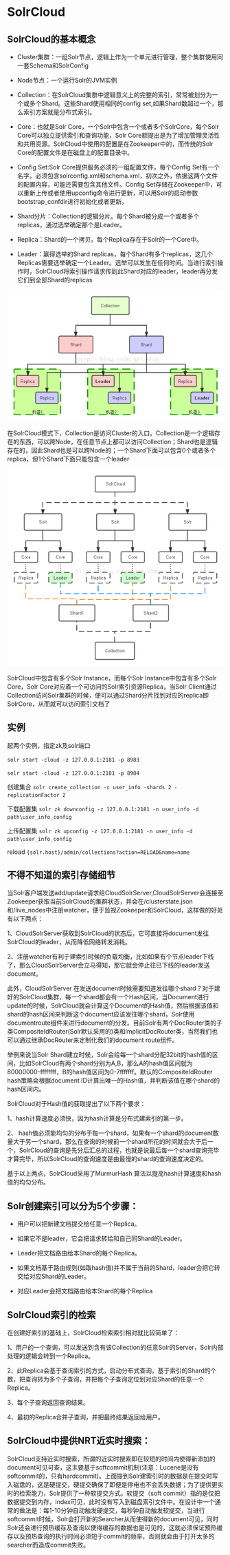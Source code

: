 # SolrCloud

## SolrCloud的基本概念
- Cluster集群：一组Solr节点，逻辑上作为一个单元进行管理，整个集群使用同一套Schema和SolrConfig

- Node节点：一个运行Solr的JVM实例

- Collection：在SolrCloud集群中逻辑意义上的完整的索引，常常被划分为一个或多个Shard。这些Shard使用相同的config set,如果Shard数超过一个，那么索引方案就是分布式索引。
- Core：也就是Solr Core，一个Solr中包含一个或者多个SolrCore，每个Solr Core可以独立提供索引和查询功能，Solr Core额提出是为了增加管理灵活性和共用资源。SolrCloud中使用的配置是在Zookeeper中的，而传统的Solr Core的配置文件是在磁盘上的配置目录中。

- Config Set:Solr Core提供服务必须的一组配置文件，每个Config Set有一个名字。必须包含solrconfig.xml和schema.xml，初次之外，依据这两个文件的配置内容，可能还需要包含其他文件。Config Set存储在Zookeeper中，可以重新上传或者使用upconfig命令进行更新，可以用Solr的启动参数bootstrap_confdir进行初始化或者更新。

- Shard分片：Collection的逻辑分片。每个Shard被分成一个或者多个replicas，通过选举确定那个是Leader。

- Replica：Shard的一个拷贝。每个Replica存在于Solr的一个Core中。

- Leader：赢得选举的Shard replicas，每个Shard有多个replicas，这几个Replicas需要选举确定一个Leader。选举可以发生在任何时间。当进行索引操作时，SolrCloud将索引操作请求传到此Shard对应的leader，leader再分发它们到全部Shard的replicas

![](https://raw.githubusercontent.com/zylele/solr-notes/master/screenshots/solr/logic.png)

在SolrCloud模式下，Collection是访问Cluster的入口。Collection是一个逻辑存在的东西，可以跨Node，在任意节点上都可以访问Collection；Shard也是逻辑存在的，因此Shard也是可以跨Node的；一个Shard下面可以包含0个或者多个replica，但1个Shard下面只能包含一个leader

![](https://raw.githubusercontent.com/zylele/solr-notes/master/screenshots/solr/work.png)

SolrCloud中包含有多个Solr Instance，而每个Solr Instance中包含有多个Solr Core，Solr Core对应着一个可访问的Solr索引资源Replica，当Solr Client通过Collection访问Solr集群的时候，便可以通过Shard分片找到对应的replica即SolrCore，从而就可以访问索引文档了

## 实例

起两个实例，指定zk及solr端口

`solr start -cloud -z 127.0.0.1:2181 -p 8983`

`solr start -cloud -z 127.0.0.1:2181 -p 8984`

创建集合
`solr create_collection -c user_info -shards 2 -replicationFactor 2`

下载配置集
`solr zk downconfig -z 127.0.0.1:2181 -n user_info -d path\user_info_config`

上传配置集
`solr zk upconfig -z 127.0.0.1:2181 -n user_info -d path\user_info_config`

reload
`{solr.host}/admin/collections?action=RELOAD&name=name`


## 不得不知道的索引存储细节

当Solr客户端发送add/update请求给CloudSolrServer,CloudSolrServer会连接至Zookeeper获取当前SolrCloud的集群状态，并会在/clusterstate.json 和/live_nodes中注册watcher，便于监视Zookeeper和SolrCloud，这样做的好处有以下两点：

1、CloudSolrServer获取到SolrCloud的状态后，它可直接将document发往SolrCloud的leader，从而降低网络转发消耗。

2、注册watcher有利于建索引时候的负载均衡，比如如果有个节点leader下线了，那么CloudSolrServer会立马得知，那它就会停止往已下线的leader发送document。

此外，CloudSolrServer 在发送document时候需要知道发往哪个shard？对于建好的SolrCloud集群，每一个shard都会有一个Hash区间，当Document进行update的时候，SolrCloud就会计算这个Document的Hash值，然后根据该值和shard的hash区间来判断这个document应该发往哪个shard，Solr使用documentroute组件来进行document的分发。目前Solr有两个DocRouter类的子类CompositeIdRouter(Solr默认采用的)类和ImplicitDocRouter类，当然我们也可以通过继承DocRouter来定制化我们的document route组件。

举例来说当Solr Shard建立时候，Solr会给每一个shard分配32bit的hash值的区间，比如SolrCloud有两个shard分别为A,B，那么A的hash值区间就为80000000-ffffffff，B的hash值区间为0-7fffffff。默认的CompositeIdRouter hash策略会根据document ID计算出唯一的Hash值，并判断该值在哪个shard的hash区间内。

SolrCloud对于Hash值的获取提出了以下两个要求：

1、hash计算速度必须快，因为hash计算是分布式建索引的第一步。

2、 hash值必须能均匀的分布于每一个shard，如果有一个shard的document数量大于另一个shard，那么在查询的时候前一个shard所花的时间就会大于后一个，SolrCloud的查询是先分后汇总的过程，也就是说最后每一个shard查询完毕才算完毕，所以SolrCloud的查询速度是由最慢的shard的查询速度决定的。

基于以上两点，SolrCloud采用了MurmurHash 算法以提高hash计算速度和hash值的均匀分布。

## Solr创建索引可以分为5个步骤：

- 用户可以把新建文档提交给任意一个Replica。

- 如果它不是leader，它会把请求转给和自己同Shard的Leader。

- Leader把文档路由给本Shard的每个Replica。

- 如果文档基于路由规则(如取hash值)并不属于当前的Shard，leader会把它转交给对应Shard的Leader。

- 对应Leader会把文档路由给本Shard的每个Replica

## SolrCloud索引的检索

在创建好索引的基础上，SolrCloud检索索引相对就比较简单了：

1、用户的一个查询，可以发送到含有该Collection的任意Solr的Server，Solr内部处理的逻辑会转到一个Replica。

2、此Replica会基于查询索引的方式，启动分布式查询，基于索引的Shard的个数，把查询转为多个子查询，并把每个子查询定位到对应Shard的任意一个Replica。

3、每个子查询返回查询结果。

4、最初的Replica合并子查询，并把最终结果返回给用户。

## SolrCloud中提供NRT近实时搜索：

SolrCloud支持近实时搜索，所谓的近实时搜索即在较短的时间内使得新添加的document可见可查，这主要基于softcommit机制(注意：Lucene是没有softcommit的，只有hardcommit)。上面提到Solr建索引时的数据是在提交时写入磁盘的，这是硬提交，硬提交确保了即便是停电也不会丢失数据；为了提供更实时的检索能力，Solr提供了一种软提交方式。软提交（soft commit）指的是仅把数据提交到内存，index可见，此时没有写入到磁盘索引文件中。在设计中一个通常的做法是：每1-10分钟自动触发硬提交，每秒钟自动触发软提交，当进行softcommit时候，Solr会打开新的Searcher从而使得新的document可见，同时Solr还会进行预热缓存及查询以使得缓存的数据也是可见的，这就必须保证预热缓存以及预热查询的执行时间必须短于commit的频率，否则就会由于打开太多的searcher而造成commit失败。

